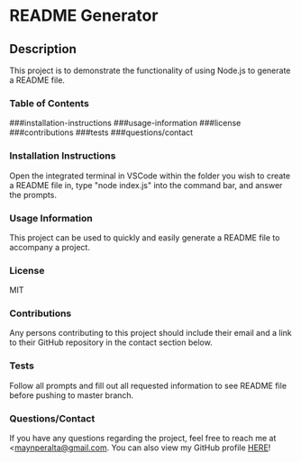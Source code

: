 # README Generator
  ## Description
  This project is to demonstrate the functionality of using Node.js to generate a README file.

  ### Table of Contents
  ###installation-instructions
  ###usage-information
  ###license
  ###contributions
  ###tests
  ###questions/contact

  ### Installation Instructions
  Open the integrated terminal in VSCode within the folder you wish to create a README file in, type "node index.js" into the command bar, and answer the prompts.

  ### Usage Information
  This project can be used to quickly and easily generate a README file to accompany a project.

  ### License
  MIT

  ### Contributions
  Any persons contributing to this project should include their email and a link to their GitHub repository in the contact section below.

  ### Tests
  Follow all prompts and fill out all requested information to see README file before pushing to master branch.

  ### Questions/Contact
  If you have any questions regarding the project, feel free to reach me at <maynperalta@gmail.com. You can also view my GitHub profile [HERE](https://github.com/maynperalta)!

